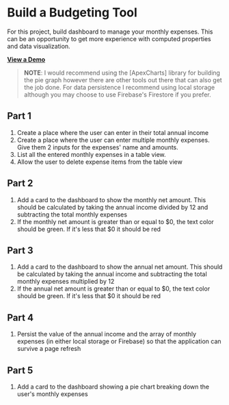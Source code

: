 # Build a Budgeting Tool

For this project, build dashboard to manage your monthly expenses. This can be an opportunity to get more experience with computed properties and data visualization.

[**View a Demo**](https://nss-vue-budget.web.app/)

> **NOTE**: I would recommend using the [ApexCharts] library for building the pie graph however there are other tools out there that can also get the job done. For data persistence I recommend using local storage although you may choose to use Firebase's Firestore if you prefer.

## Part 1

1. Create a place where the user can enter in their total annual income
1. Create a place where the user can enter multiple monthly expenses. Give them 2 inputs for the expenses' name and amounts.
1. List all the entered monthly expenses in a table view.
1. Allow the user to delete expense items from the table view

## Part 2

1. Add a card to the dashboard to show the monthly net amount. This should be calculated by taking the annual income divided by 12 and subtracting the total monthly expenses
1. If the monthly net amount is greater than or equal to $0, the text color should be green. If it's less that $0 it should be red

## Part 3

1. Add a card to the dashboard to show the annual net amount. This should be calculated by taking the annual income and subtracting the total monthly expenses multiplied by 12
1. If the annual net amount is greater than or equal to $0, the text color should be green. If it's less that $0 it should be red

## Part 4

1. Persist the value of the annual income and the array of monthly expenses (in either local storage or Firebase) so that the application can survive a page refresh

## Part 5

1. Add a card to the dashboard showing a pie chart breaking down the user's monthly expenses
